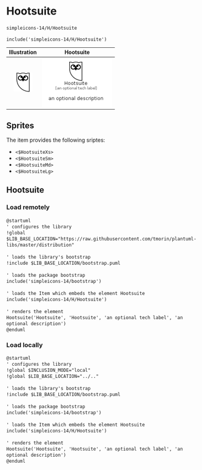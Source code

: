 # Hootsuite


```text
simpleicons-14/H/Hootsuite
```

```text
include('simpleicons-14/H/Hootsuite')
```



| Illustration | Hootsuite |
| :---: | :---: |
| ![illustration for Illustration](../../simpleicons-14/H/Hootsuite.png) | ![illustration for Hootsuite](../../simpleicons-14/H/Hootsuite.Local.png) |



## Sprites
The item provides the following sriptes:

- `<$HootsuiteXs>`
- `<$HootsuiteSm>`
- `<$HootsuiteMd>`
- `<$HootsuiteLg>`





## Hootsuite

### Load remotely
```plantuml
@startuml
' configures the library
!global $LIB_BASE_LOCATION="https://raw.githubusercontent.com/tmorin/plantuml-libs/master/distribution"

' loads the library's bootstrap
!include $LIB_BASE_LOCATION/bootstrap.puml

' loads the package bootstrap
include('simpleicons-14/bootstrap')

' loads the Item which embeds the element Hootsuite
include('simpleicons-14/H/Hootsuite')

' renders the element
Hootsuite('Hootsuite', 'Hootsuite', 'an optional tech label', 'an optional description')
@enduml
```

### Load locally
```plantuml
@startuml
' configures the library
!global $INCLUSION_MODE="local"
!global $LIB_BASE_LOCATION="../.."

' loads the library's bootstrap
!include $LIB_BASE_LOCATION/bootstrap.puml

' loads the package bootstrap
include('simpleicons-14/bootstrap')

' loads the Item which embeds the element Hootsuite
include('simpleicons-14/H/Hootsuite')

' renders the element
Hootsuite('Hootsuite', 'Hootsuite', 'an optional tech label', 'an optional description')
@enduml
```

